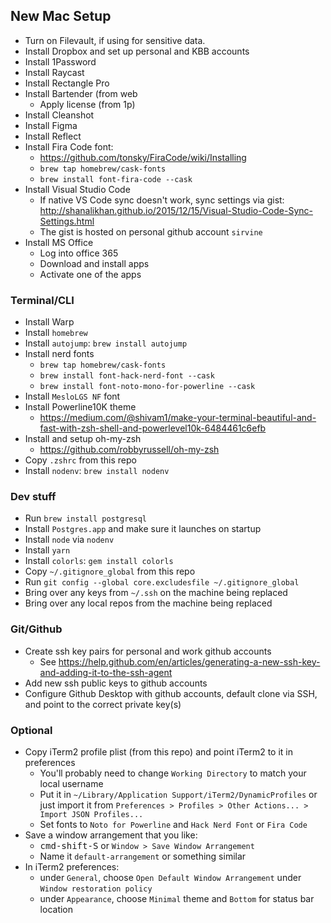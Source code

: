 ## New Mac Setup

* Turn on Filevault, if using for sensitive data.
* Install Dropbox and set up personal and KBB accounts
* Install 1Password
* Install Raycast
* Install Rectangle Pro
* Install Bartender (from web
  * Apply license (from 1p)
* Install Cleanshot
* Install Figma
* Install Reflect
* Install Fira Code font: 
  * https://github.com/tonsky/FiraCode/wiki/Installing
  * `brew tap homebrew/cask-fonts`
  * `brew install font-fira-code --cask` 
* Install Visual Studio Code
  * If native VS Code sync doesn't work, sync settings via gist: http://shanalikhan.github.io/2015/12/15/Visual-Studio-Code-Sync-Settings.html
  * The gist is hosted on personal github account `sirvine`
* Install MS Office
  * Log into office 365
  * Download and install apps
  * Activate one of the apps

### Terminal/CLI

* Install Warp
* Install `homebrew`
* Install `autojump`: `brew install autojump`
* Install nerd fonts
  * `brew tap homebrew/cask-fonts`
  * `brew install font-hack-nerd-font --cask`
  * `brew install font-noto-mono-for-powerline --cask`
* Install `MesloLGS NF` font
* Install Powerline10K theme
  	* https://medium.com/@shivam1/make-your-terminal-beautiful-and-fast-with-zsh-shell-and-powerlevel10k-6484461c6efb
* Install and setup oh-my-zsh
	* https://github.com/robbyrussell/oh-my-zsh
* Copy `.zshrc` from this repo
* Install `nodenv`: `brew install nodenv`

### Dev stuff

* Run `brew install postgresql`
* Install `Postgres.app` and make sure it launches on startup
* Install `node` via `nodenv`
* Install `yarn`
* Install `colorls`: `gem install colorls`
* Copy `~/.gitignore_global` from this repo
* Run `git config --global core.excludesfile ~/.gitignore_global`
* Bring over any keys from `~/.ssh` on the machine being replaced
* Bring over any local repos from the machine being replaced

### Git/Github

* Create ssh key pairs for personal and work github accounts
	* See https://help.github.com/en/articles/generating-a-new-ssh-key-and-adding-it-to-the-ssh-agent
* Add new ssh public keys to github accounts
* Configure Github Desktop with github accounts, default clone via SSH, and point to the correct private key(s)

### Optional
* Copy iTerm2 profile plist (from this repo) and point iTerm2 to it in preferences
	* You'll probably need to change `Working Directory` to match your local username
  * Put it in `~/Library/Application Support/iTerm2/DynamicProfiles` or just import it from `Preferences > Profiles > Other Actions... > Import JSON Profiles...`
  * Set fonts to `Noto for Powerline` and `Hack Nerd Font` or `Fira Code`
* Save a window arrangement that you like:
  * <kbd>cmd-shift-S</kbd> or `Window > Save Window Arrangement`
  * Name it `default-arrangement` or something similar
* In iTerm2 preferences:
  * under `General`, choose `Open Default Window Arrangement` under `Window restoration policy`
  * under `Appearance`, choose `Minimal` theme and `Bottom` for status bar location
